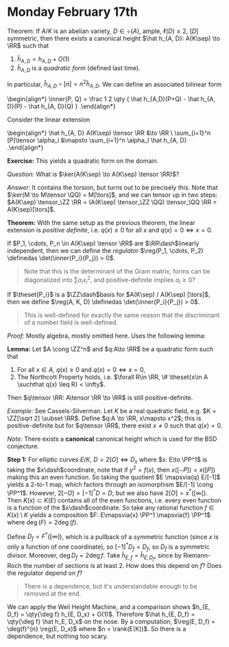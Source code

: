 # Monday February 17th

Theorem:
If $A/K$ is an abelian variety, $D\in \div(A)$, ample, $\ell(D) \geq 2$, $[D]$ symmetric, then there exists
a canonical height
$\hat h_{A, D}: A(K\sep) \to \RR$ 
such that

1. $\hat h_{A, D} = h_{A, D} + O(1)$
2. $\hat h_{A, D}$ is a *quadratic form* (defined last time).

In particular, $\hat h_{A, D} \circ [n] = n^2 \hat h_{A, D}$.
We can define an associated bilinear form 

\begin{align*}
\inner{P, Q} = \frac 1 2 \qty { \hat h_{A,D}(P+Q) - \hat h_{A, D}(P) - \hat h_{A, D}(Q) }
.\end{align*}

Consider the linear extension

\begin{align*}
\hat h_{A, D} A(K\sep) \tensor \RR &\to \RR \\
\sum_{i=1}^n [P]\tensor \alpha_i &\mapsto \sum_{i=1}^n \alpha_I \hat h_{A, D}
.\end{align*}

**Exercise:**
This yields a quadratic form on the domain.

*Question:*
What is $\ker(A(K\sep) \to A(K\sep) \tensor \RR)$?

*Answer:*
It contains the torsion, but turns out to be precisely this.
Note that $\ker(M \to M\tensor \QQ) = M[\tors]$, and we can tensor up in two steps:
$A(K\sep) \tensor_\ZZ \RR = (A(K\sep) \tensor_\ZZ \QQ) \tensor_\QQ \RR = A(K\sep)[\tors]$.

**Theorem:**
With the same setup as the previous theorem, the linear extension is *positive definite*, i.e. $q(x) \geq 0$ for all $x$ and $q(x) = 0 \iff x=0$.

If $P_1, \cdots, P_n \in A(K\sep) \tensor \RR$ are $\RR\dash$linearly independent, then we can define the *regulator* 
$\reg(P_1, \cdots, P_2) \definedas \det(\inner{P_i}{P_j}) > 0$.

> Note that this is the determinant of the Gram matrix, forms can be diagonalized into $\sum a_i x_i^2$, and positive-definite implies $a_i \geq 0$? 

If $\theset{P_i}$ is a $\ZZ\dash$basis for $A(K\sep) / A(K\sep) [\tors]$, then we define $\reg(A, K, D) \definedas \det(\inner{P_i}{P_j}) > 0$.

> This is well-defined for exactly the same reason that the discriminant of a number field is well-defined.

*Proof:*
Mostly algebra, mostly omitted here.
Uses the following lemma:

**Lemma:**
Let $A \cong \ZZ^n$ and $q:A\to \RR$ be a quadratic form such that 

1. For all $x\in A$, $q(x) \geq 0$ and $q(x) = 0 \iff x=0$,
2. The Northcott Property holds, i.e. $\forall R\in \RR, \# \theset{x\in A \suchthat q(x) \leq R} < \infty$.

Then $q\tensor \RR: A\tensor \RR \to \RR$ is still positive-definite.

*Example:*
See Cassels-Silverman.
Let $K$ be a real quadratic field, e.g. $K = \ZZ[\sqrt 2] \subset \RR$.
Define $q:A \to \RR, x\mapsto x^2$; this is positive-definite but for $q\tensor \RR$, there exist $x\neq 0$ such that $q(x) = 0$.

*Note:*
There exists a **canonical** canonical height which is used for the BSD conjecture.

**Step 1:**
For elliptic curves $E/K$, $D = 2[O] \iff D_x$ where $x: E\to \PP^1$ is taking the $x\dash$coordinate, note that if $y^2 = f(x)$, then $x([-P]) = x([P])$ making this an even function.
So taking the quotient $E \mapsvia{q} E/[-1]$ yields a 2-to-1 map, which factors through an isomorphism $E/[-1] \cong \PP^1$.
However, $2[-O] = [-1]^* D = D$, but we also have $2[O] = x^*([\infty])$.
Then $K(x) \subset K(E)$ contains all of the even functions, i.e. every even function is a function of the $x\dash$coordinate.
So take any rational function $f\in K(x) \setminus K$ yields a composition $F: E\mapsvia{x} \PP^1 \mapsvia{f} \PP^1$ where $\deg(F) = 2\deg(f)$.

Define $D_f = F^*([\infty])$, which is a pullback of a symmetric function (since $x$ is only a function of one coordinate), so $[-1]^* D_f = D_f$, so $D_f$ is a symmetric divisor.
Moreover, $\deg D_f = 2\deg f$.
Take $\hat h_{E, f} = \hat h_{E, D_f}$, since by Riemann-Roch the number of sections is at least 2.
How does this depend on $f$? 
Does the regulator depend on $f$?

> There is a dependence, but it's understandable enough to be removed at the end.

We can apply the Weil Height Machine, and a comparison shows $h_{E, D_f} = \qty{\deg f} h_{E, D_x} + O(1)$.
Therefore $\hat h_{E, D_f} = \qty{\deg f} \hat h_E, D_x$ on the nose.
By a computation, $\reg(E, D_f) = \deg(f)^{n} \reg(E, D_x)$ where $n = \rank(E(K))$.
So there is a dependence, but nothing too scary.

